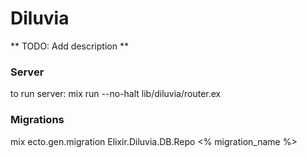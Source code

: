 Diluvia
=======

** TODO: Add description **

### Server
to run server: mix run --no-halt lib/diluvia/router.ex

### Migrations
mix ecto.gen.migration Elixir.Diluvia.DB.Repo <% migration_name %>
